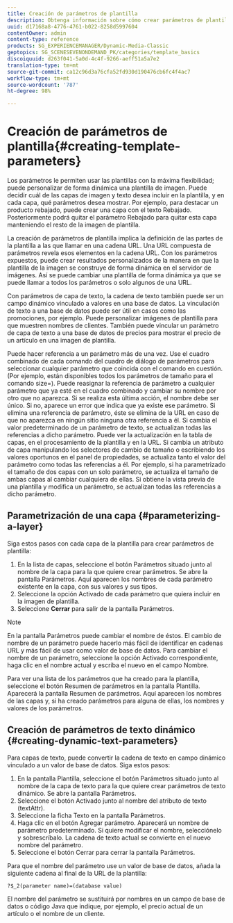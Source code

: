 ```yaml
---
title: Creación de parámetros de plantilla
description: Obtenga información sobre cómo crear parámetros de plantilla.
uuid: d17168a8-4776-4761-b022-8258d5997604
contentOwner: admin
content-type: reference
products: SG_EXPERIENCEMANAGER/Dynamic-Media-Classic
geptopics: SG_SCENESEVENONDEMAND_PK/categories/template_basics
discoiquuid: d263f041-5a0d-4c4f-9266-aeff51a5a7e2
translation-type: tm+mt
source-git-commit: ca12c96d3a76cfa52fd930d190476cb6fc4f4ac7
workflow-type: tm+mt
source-wordcount: '787'
ht-degree: 98%

---
```



# Creación de parámetros de plantilla{#creating-template-parameters}

Los parámetros le permiten usar las plantillas con la máxima flexibilidad; puede personalizar de forma dinámica una plantilla de imagen. Puede decidir cuál de las capas de imagen y texto desea incluir en la plantilla, y en cada capa, qué parámetros desea mostrar. Por ejemplo, para destacar un producto rebajado, puede crear una capa con el texto Rebajado. Posteriormente podrá quitar el parámetro Rebajado para quitar esta capa manteniendo el resto de la imagen de plantilla.

La creación de parámetros de plantilla implica la definición de las partes de la plantilla a las que llamar en una cadena URL. Una URL compuesta de parámetros revela esos elementos en la cadena URL. Con los parámetros expuestos, puede crear resultados personalizados de la manera en que la plantilla de la imagen se construye de forma dinámica en el servidor de imágenes. Así se puede cambiar una plantilla de forma dinámica ya que se puede llamar a todos los parámetros o solo algunos de una URL.

Con parámetros de capa de texto, la cadena de texto también puede ser un campo dinámico vinculado a valores en una base de datos. La vinculación de texto a una base de datos puede ser útil en casos como las promociones, por ejemplo. Puede personalizar imágenes de plantilla para que muestren nombres de clientes. También puede vincular un parámetro de capa de texto a una base de datos de precios para mostrar el precio de un artículo en una imagen de plantilla.

Puede hacer referencia a un parámetro más de una vez. Use el cuadro combinado de cada comando del cuadro de diálogo de parámetros para seleccionar cualquier parámetro que coincida con el comando en cuestión. (Por ejemplo, están disponibles todos los parámetros de tamaño para el comando size=). Puede reasignar la referencia de parámetro a cualquier parámetro que ya esté en el cuadro combinado y cambiar su nombre por otro que no aparezca. Si se realiza esta última acción, el nombre debe ser único. Si no, aparece un error que indica que ya existe ese parámetro. Si elimina una referencia de parámetro, éste se elimina de la URL en caso de que no aparezca en ningún sitio ninguna otra referencia a él. Si cambia el valor predeterminado de un parámetro de texto, se actualizan todas las referencias a dicho parámetro. Puede ver la actualización en la tabla de capas, en el procesamiento de la plantilla y en la URL. Si cambia un atributo de capa manipulando los selectores de cambio de tamaño o escribiendo los valores oportunos en el panel de propiedades, se actualiza tanto el valor del parámetro como todas las referencias a él. Por ejemplo, si ha parametrizado el tamaño de dos capas con un solo parámetro, se actualiza el tamaño de ambas capas al cambiar cualquiera de ellas. Si obtiene la vista previa de una plantilla y modifica un parámetro, se actualizan todas las referencias a dicho parámetro.

## Parametrización de una capa  {#parameterizing-a-layer}

Siga estos pasos con cada capa de la plantilla para crear parámetros de plantilla:

1. En la lista de capas, seleccione el botón Parámetros  situado junto al nombre de la capa para la que quiere crear parámetros. Se abre la pantalla Parámetros. Aquí aparecen los nombres de cada parámetro existente en la capa, con sus valores y sus tipos.
1. Seleccione la opción Activado de cada parámetro que quiera incluir en la imagen de plantilla.
1. Seleccione **Cerrar** para salir de la pantalla Parámetros.

>[!NOTE]
>
>En la pantalla Parámetros puede cambiar el nombre de éstos. El cambio de nombre de un parámetro puede hacerlo más fácil de identificar en cadenas URL y más fácil de usar como valor de base de datos. Para cambiar el nombre de un parámetro, seleccione la opción Activado correspondiente, haga clic en el nombre actual y escriba el nuevo en el campo Nombre.

Para ver una lista de los parámetros que ha creado para la plantilla, seleccione el botón Resumen de parámetros en la pantalla Plantilla. Aparecerá la pantalla Resumen de parámetros. Aquí aparecen los nombres de las capas y, si ha creado parámetros para alguna de ellas, los nombres y valores de los parámetros.

## Creación de parámetros de texto dinámico  {#creating-dynamic-text-parameters}

Para capas de texto, puede convertir la cadena de texto en campo dinámico vinculado a un valor de base de datos. Siga estos pasos:

1. En la pantalla Plantilla, seleccione el botón Parámetros  situado junto al nombre de la capa de texto para la que quiere crear parámetros de texto dinámico. Se abre la pantalla Parámetros.
1. Seleccione el botón Activado junto al nombre del atributo de texto (textAttr).
1. Seleccione la ficha Texto en la pantalla Parámetros.
1. Haga clic en el botón Agregar parámetro. Aparecerá un nombre de parámetro predeterminado. Si quiere modificar el nombre, selecciónelo y sobrescríbalo. La cadena de texto actual se convierte en el nuevo nombre del parámetro.
1. Seleccione el botón Cerrar para cerrar la pantalla Parámetros.

Para que el nombre del parámetro use un valor de base de datos, añada la siguiente cadena al final de la URL de la plantilla:

```as3
?$_2(parameter name)=(database value)
```

El nombre del parámetro se sustituirá por nombres en un campo de base de datos o código Java que indique, por ejemplo, el precio actual de un artículo o el nombre de un cliente.
